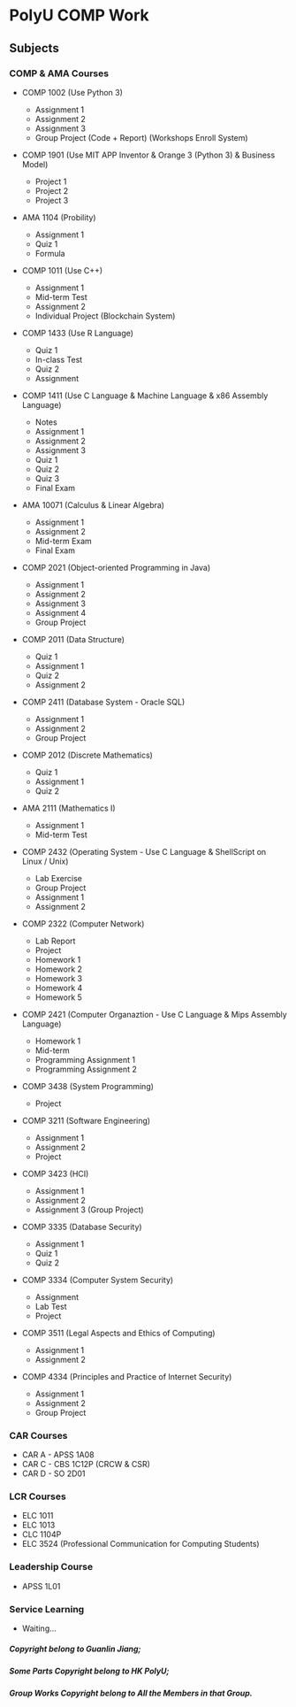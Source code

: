# **PolyU COMP Work**

## Subjects

### COMP & AMA Courses

- COMP 1002 (Use Python 3)
  - Assignment 1
  - Assignment 2
  - Assignment 3
  - Group Project (Code + Report) (Workshops Enroll System)
- COMP 1901 (Use MIT APP Inventor & Orange 3 (Python 3) & Business Model)
  - Project 1
  - Project 2
  - Project 3
- AMA 1104 (Probility)
  - Assignment 1
  - Quiz 1
  - Formula
- COMP 1011 (Use C++)
  - Assignment 1
  - Mid-term Test
  - Assignment 2
  - Individual Project (Blockchain System)
- COMP 1433 (Use R Language)
  - Quiz 1
  - In-class Test
  - Quiz 2
  - Assignment
- COMP 1411 (Use C Language & Machine Language & x86 Assembly Language)
  - Notes
  - Assignment 1
  - Assignment 2
  - Assignment 3
  - Quiz 1
  - Quiz 2
  - Quiz 3
  - Final Exam
- AMA 10071 (Calculus & Linear Algebra)
  - Assignment 1
  - Assignment 2
  - Mid-term Exam
  - Final Exam
- COMP 2021 (Object-oriented Programming in Java)
  - Assignment 1
  - Assignment 2
  - Assignment 3
  - Assignment 4
  - Group Project
- COMP 2011 (Data Structure)
  - Quiz 1
  - Assignment 1
  - Quiz 2
  - Assignment 2
- COMP 2411 (Database System - Oracle SQL)
  - Assignment 1
  - Assignment 2
  - Group Project
- COMP 2012 (Discrete Mathematics)
  - Quiz 1
  - Assignment 1
  - Quiz 2
- AMA 2111 (Mathematics I)
  - Assignment 1
  - Mid-term Test
- COMP 2432 (Operating System - Use C Language & ShellScript on Linux / Unix)
  - Lab Exercise
  - Group Project
  - Assignment 1
  - Assignment 2
- COMP 2322 (Computer Network)
  - Lab Report
  - Project
  - Homework 1
  - Homework 2
  - Homework 3
  - Homework 4
  - Homework 5
- COMP 2421 (Computer Organaztion - Use C Language & Mips Assembly Language)
  - Homework 1
  - Mid-term
  - Programming Assignment 1
  - Programming Assignment 2
- COMP 3438 (System Programming)
  - Project
- COMP 3211 (Software Engineering)
  - Assignment 1
  - Assignment 2
  - Project
- COMP 3423 (HCI)
  - Assignment 1
  - Assignment 2
  - Assignment 3 (Group Project)
- COMP 3335 (Database Security)
  - Assignment 1
  - Quiz 1
  - Quiz 2
- COMP 3334 (Computer System Security)
  - Assignment
  - Lab Test
  - Project
  
- COMP 3511 (Legal Aspects and Ethics of Computing)
  - Assignment 1
  - Assignment 2
- COMP 4334 (Principles and Practice of Internet Security)
  - Assignment 1
  - Assignment 2
  - Group Project



### CAR Courses

- CAR A - APSS 1A08
- CAR C - CBS 1C12P (CRCW & CSR)
- CAR D - SO 2D01

### LCR Courses

- ELC 1011
- ELC 1013
- CLC 1104P
- ELC 3524 (Professional Communication for Computing Students)

### Leadership Course

- APSS 1L01

### Service Learning

- Waiting...

##### Copyright belong to Guanlin Jiang;

##### Some Parts Copyright belong to HK PolyU;

##### Group Works Copyright belong to All the Members in that Group.
